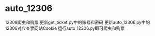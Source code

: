 # auto_12306
12306爬虫和购票
更新get_ticket.py中的账号和密码
更新auto_12306.py中的12306对应查票网站Cookie
运行auto_12306.py即可爬虫和购票
